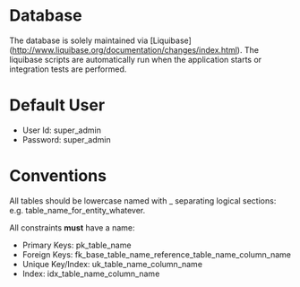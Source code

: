 Database
======================

The database is solely maintained via [Liquibase] (http://www.liquibase.org/documentation/changes/index.html). 
The liquibase scripts are automatically run when the application starts or integration tests are performed.

Default User
=======================
- User Id: super_admin
- Password: super_admin

Conventions
=========================
All tables should be lowercase named with _ separating logical sections: 
e.g. table_name_for_entity_whatever.

All constraints __must__ have a name:

- Primary Keys: pk_table_name
- Foreign Keys: fk_base_table_name_reference_table_name_column_name
- Unique Key/Index: uk_table_name_column_name
- Index: idx_table_name_column_name